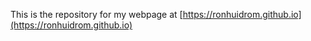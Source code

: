 This is the repository for my webpage at [https://ronhuidrom.github.io](https://ronhuidrom.github.io) 
